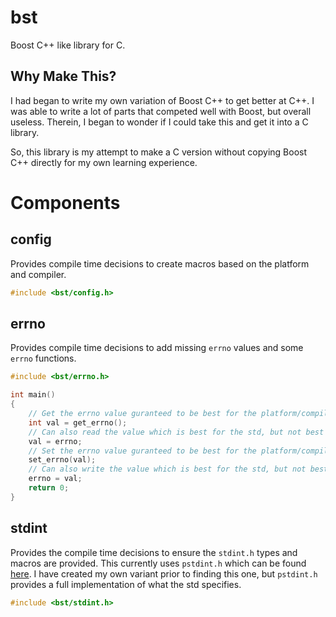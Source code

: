 # bst
 Boost C++ like library for C.

## Why Make This?
I had began to write my own variation of Boost C++ to get better at C++. I was able to write a lot of parts that competed well with Boost, but overall useless. Therein, I began to wonder if I could take this and get it into a C library.

So, this library is my attempt to make a C version without copying Boost C++ directly for my own learning experience.

# Components

## config
Provides compile time decisions to create macros based on the platform and compiler.

```c
#include <bst/config.h>
```

## errno
Provides compile time decisions to add missing `errno` values and some `errno` functions.

```c
#include <bst/errno.h>

int main()
{
    // Get the errno value guranteed to be best for the platform/compiler.
    int val = get_errno();
    // Can also read the value which is best for the std, but not best for the platform/compiler.
    val = errno;
    // Set the errno value guranteed to be best for the platform/compiler.
    set_errno(val);
    // Can also write the value which is best for the std, but not best for the platform/compiler.
    errno = val;
    return 0;
}
```

## stdint
Provides the compile time decisions to ensure the `stdint.h` types and macros are provided. This currently uses `pstdint.h` which can be found [here](http://www.azillionmonkeys.com/qed/pstdint.h). I have created my own variant prior to finding this one, but `pstdint.h` provides a full implementation of what the std specifies.

```c
#include <bst/stdint.h>
```